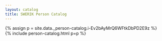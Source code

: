 ```yaml
---
layout: catalog
title: SWERIK Person Catalog
---
```

{% assign p = site.data._person-catalog.i-Ev2bAyMrQ6WFtkDbPD2E9z %}
{% include person-catalog.html p=p %}


